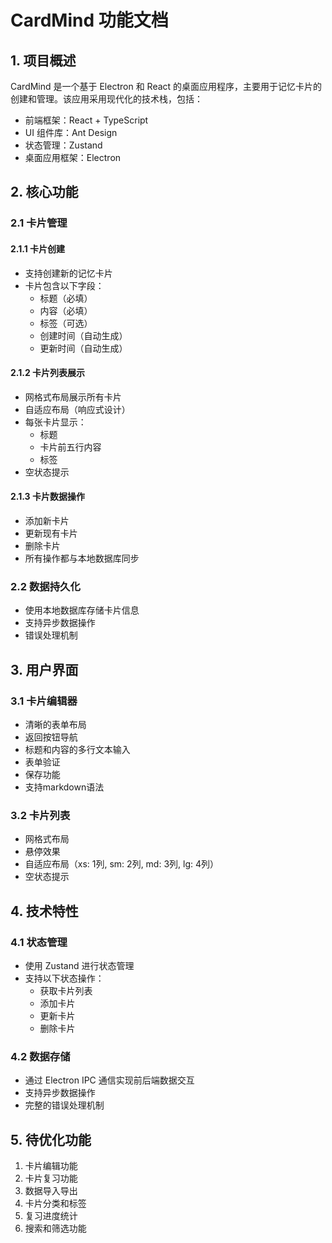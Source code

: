 # CardMind 功能文档

## 1. 项目概述

CardMind 是一个基于 Electron 和 React 的桌面应用程序，主要用于记忆卡片的创建和管理。该应用采用现代化的技术栈，包括：

- 前端框架：React + TypeScript
- UI 组件库：Ant Design
- 状态管理：Zustand
- 桌面应用框架：Electron

## 2. 核心功能

### 2.1 卡片管理

#### 2.1.1 卡片创建

- 支持创建新的记忆卡片
- 卡片包含以下字段：
  - 标题（必填）
  - 内容（必填）
  - 标签（可选）
  - 创建时间（自动生成）
  - 更新时间（自动生成）

#### 2.1.2 卡片列表展示

- 网格式布局展示所有卡片
- 自适应布局（响应式设计）
- 每张卡片显示：
  - 标题
  - 卡片前五行内容
  - 标签
- 空状态提示

#### 2.1.3 卡片数据操作

- 添加新卡片
- 更新现有卡片
- 删除卡片
- 所有操作都与本地数据库同步

### 2.2 数据持久化

- 使用本地数据库存储卡片信息
- 支持异步数据操作
- 错误处理机制

## 3. 用户界面

### 3.1 卡片编辑器

- 清晰的表单布局
- 返回按钮导航
- 标题和内容的多行文本输入
- 表单验证
- 保存功能
- 支持markdown语法

### 3.2 卡片列表

- 网格式布局
- 悬停效果
- 自适应布局（xs: 1列, sm: 2列, md: 3列, lg: 4列）
- 空状态提示

## 4. 技术特性

### 4.1 状态管理

- 使用 Zustand 进行状态管理
- 支持以下状态操作：
  - 获取卡片列表
  - 添加卡片
  - 更新卡片
  - 删除卡片

### 4.2 数据存储

- 通过 Electron IPC 通信实现前后端数据交互
- 支持异步数据操作
- 完整的错误处理机制

## 5. 待优化功能

1. 卡片编辑功能
2. 卡片复习功能
3. 数据导入导出
4. 卡片分类和标签
5. 复习进度统计
6. 搜索和筛选功能

